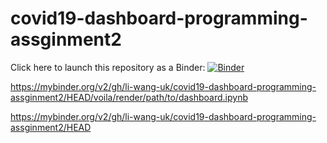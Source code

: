 # covid19-dashboard-programming-assginment2
Click here to launch this repository as a Binder: [![Binder](https://mybinder.org/badge_logo.svg)](https://mybinder.org/v2/gh/li-wang-uk/covid19-dashboard-programming-assginment2/main)

https://mybinder.org/v2/gh/li-wang-uk/covid19-dashboard-programming-assginment2/HEAD/voila/render/path/to/dashboard.ipynb


https://mybinder.org/v2/gh/li-wang-uk/covid19-dashboard-programming-assginment2/HEAD
